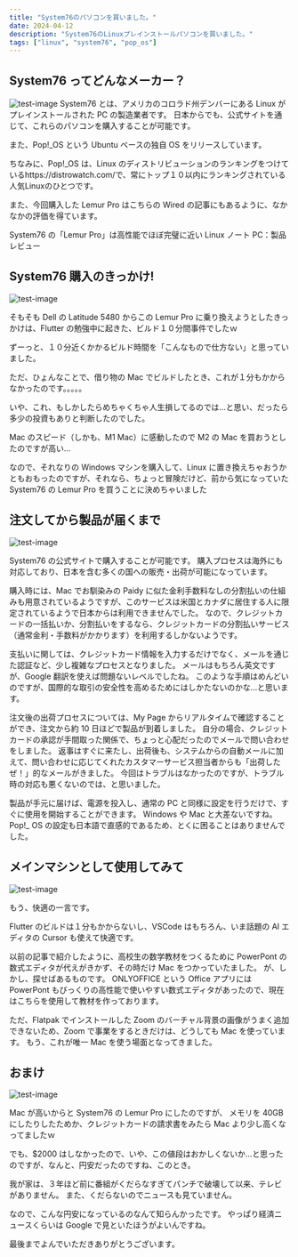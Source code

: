 ```yaml
---
title: "System76のパソコンを買いました。"
date: 2024-04-12
description: "System76のLinuxプレインストールパソコンを買いました。"
tags: ["linux", "system76", "pop_os"]
---
```


## System76 ってどんなメーカー？

![test-image](/images/01_System76.png)
System76 とは、アメリカのコロラド州デンバーにある Linux がプレインストールされた PC の製造業者です。
日本からでも、公式サイトを通じて、これらのパソコンを購入することが可能です。

また、Pop!\_OS という Ubuntu ベースの独自 OS をリリースしています。

ちなみに、Pop!\_OS は、Linux のディストリビューションのランキングをつけているhttps://distrowatch.com/で、常にトップ１０以内にランキングされている人気Linuxのひとつです。

また、今回購入した Lemur Pro はこちらの Wired の記事にもあるように、なかなかの評価を得ています。

System76 の「Lemur Pro」は高性能でほぼ完璧に近い Linux ノート PC：製品レビュー

## System76 購入のきっかけ!

![test-image](/images/02_System76.png)

そもそも Dell の Latitude 5480 からこの Lemur Pro に乗り換えようとしたきっかけは、Flutter の勉強中に起きた、ビルド１０分間事件でしたｗ

ずーっと、１０分近くかかるビルド時間を「こんなもので仕方ない」と思っていました。

ただ、ひょんなことで、借り物の Mac でビルドしたとき、これが１分もかからなかったのです。。。。。

いや、これ、もしかしたらめちゃくちゃ人生損してるのでは…と思い、だったら多少の投資もありと判断したのでした。

Mac のスピード（しかも、M1 Mac）に感動したので M2 の Mac を買おうとしたのですが高い…

なので、それなりの Windows マシンを購入して、Linux に置き換えちゃおうかともおもったのですが、それなら、ちょっと冒険だけど、前から気になっていた System76 の Lemur Pro を買うことに決めちゃいました

## 注文してから製品が届くまで

![test-image](/images/03_System76.png)

System76 の公式サイトで購入することが可能です。
購入プロセスは海外にも対応しており、日本を含む多くの国への販売・出荷が可能になっています。

購入時には、Mac でお馴染みの Paidy に似た金利手数料なしの分割払いの仕組みも用意されているようですが、このサービスは米国とカナダに居住する人に限定されているようで日本からは利用できませんでした。
なので、クレジットカードの一括払いか、分割払いをするなら、クレジットカードの分割払いサービス（通常金利・手数料がかかります）を利用するしかないようです。

支払いに関しては、クレジットカード情報を入力するだけでなく、メールを通じた認証など、少し複雑なプロセスとなりました。
メールはもちろん英文ですが、Google 翻訳を使えば問題ないレベルでしたね。
このような手順はめんどいのですが、国際的な取引の安全性を高めるためにはしかたないのかな…と思います。

注文後の出荷プロセスについては、My Page からリアルタイムで確認することができ、注文から約 10 日ほどで製品が到着しました。
自分の場合、クレジットカードの承認が手間取った関係で、ちょっと心配だったのでメールで問い合わせをしました。
返事はすぐに来たし、出荷後も、システムからの自動メールに加えて、問い合わせに応じてくれたカスタマーサービス担当者からも「出荷したぜ！」的なメールがきました。
今回はトラブルはなかったのですが、トラブル時の対応も悪くないのでは、と思いました。

製品が手元に届けば、電源を投入し、通常の PC と同様に設定を行うだけで、すぐに使用を開始することができます。
Windows や Mac と大差ないですね。
Pop!\_ OS の設定も日本語で直感的であるため、とくに困ることはありませんでした。

## メインマシンとして使用してみて

![test-image](/images/04_System76.png)

もう、快適の一言です。

Flutter のビルドは１分もかからないし、VSCode はもちろん、いま話題の AI エディタの Cursor も使えて快適です。

以前の記事で紹介したように、高校生の数学教材をつくるために PowerPont の数式エディタが代えがきかず、その時だけ Mac をつかっていたました。
が、しかし、探せばあるものです。
ONLYOFFICE という Office アプリには PowerPont もびっくりの高性能で使いやすい数式エディタがあったので、現在はこちらを使用して教材を作っております。

ただ、Flatpak でインストールした Zoom のバーチャル背景の画像がうまく追加できないため、Zoom で事業をするときだけは、どうしても Mac を使っています。
もう、これが唯一 Mac を使う場面となってきました。

## おまけ

![test-image](/images/05_System76.png)

Mac が高いからと System76 の Lemur Pro にしたのですが、
メモリを 40GB にしたりしたためか、クレジットカードの請求書をみたら Mac より少し高くなってましたｗ

でも、$2000 はしなかったので、いや、この値段はおかしくないか…と思ったのですが、なんと、円安だったのですね、このとき。

我が家は、３年ほど前に番組がくだらなすぎてパンチで破壊して以来、テレビがありません。
また、くだらないのでニュースも見ていません。

なので、こんな円安になっているのなんて知らんかったです。
やっぱり経済ニュースくらいは Google で見といたほうがよいんですね。

最後までよんでいただきありがとうございます。
